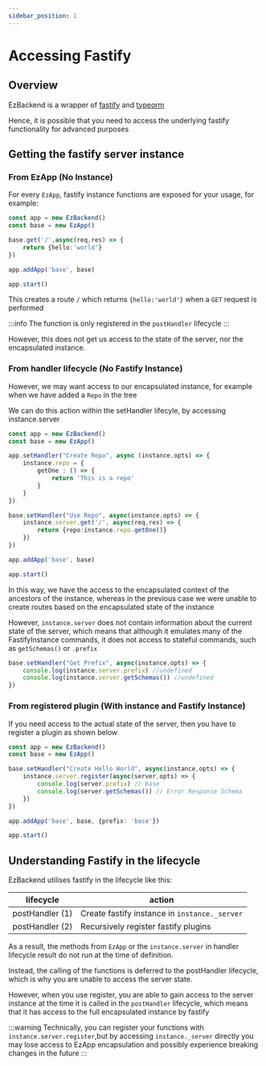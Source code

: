 ```yaml
---
sidebar_position: 1
---
```


# Accessing Fastify

## Overview

EzBackend is a wrapper of [fastify](https://www.fastify.io/) and [typeorm](https://typeorm.io/)

Hence, it is possible that you need to access the underlying fastify functionality for advanced purposes

## Getting the fastify server instance

### From EzApp (No Instance)

For every `EzApp`, fastify instance functions are exposed for your usage, for example:

```ts
const app = new EzBackend()
const base = new EzApp()

base.get('/',async(req,res) => {
    return {hello:'world'}
})

app.addApp('base', base)

app.start()
```

This creates a route `/` which returns `{hello:'world'}` when a `GET` request is performed

:::info
The function is only registered in the `postHandler` lifecycle
:::

However, this does not get us access to the state of the server, nor the encapsulated instance.

### From handler lifecycle (No Fastify Instance)

However, we may want access to our encapsulated instance, for example when we have added a `Repo` in the tree

We can do this action within the setHandler lifecyle, by accessing instance.server

```ts
const app = new EzBackend()
const base = new EzApp()

app.setHandler("Create Repo", async (instance,opts) => {
    instance.repo = {
        getOne : () => {
            return 'This is a repo'
        }
    }
})

base.setHandler("Use Repo", async(instance,opts) => {
    instance.server.get('/', async(req,res) => {
        return {repo:instance.repo.getOne()}
    })
})

app.addApp('base', base)

app.start()
```

In this way, we have the access to the encapsulated context of the ancestors of the instance, whereas in the previous case we were unable to create routes based on the encapsulated state of the instance

However, `instance.server` does not contain information about the current state of the server, which means that although it emulates many of the FastifyInstance commands, it does not access to stateful commands, such as `getSchemas()` or `.prefix`

```ts
base.setHandler("Get Prefix", async(instance,opts) => {
    console.log(instance.server.prefix) //undefined
    console.log(instance.server.getSchemas()) //undefined
})
```

### From registered plugin (With instance and Fastify Instance)

If you need access to the actual state of the server, then you have to register a plugin as shown below

```ts
const app = new EzBackend()
const base = new EzApp()

base.setHandler("Create Hello World", async(instance,opts) => {
    instance.server.register(async(server,opts) => {
        console.log(server.prefix) // base
        console.log(server.getSchemas()) // Error Response Schema
    })
})

app.addApp('base', base, {prefix: 'base'})

app.start()
```


## Understanding Fastify in the lifecycle

EzBackend utilises fastify in the lifecycle like this:

|lifecycle|action|
|-|-|
|postHandler (1)| Create fastify instance in `instance._server`|
|postHandler (2)| Recursively register fastify plugins|

As a result, the methods from `EzApp` or the `instance.server` in handler lifecycle result do not run at the time of definition. 

Instead, the calling of the functions is deferred to the postHandler lifecycle, which is why you are unable to access the server state.

However, when you use register, you are able to gain access to the server instance at the time it is called in the `postHandler` lifecycle, which means that it has access to the full encapsulated instance by fastify

:::warning
Technically, you can register your functions with `instance.server.register`,but by accessing `instance._server` directly you may lose access to EzApp encapsulation and possibly experience breaking changes in the future
:::